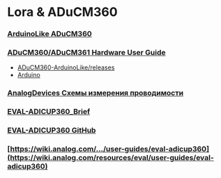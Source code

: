 # Lora & ADuCM360

### [ArduinoLike ADuCM360](https://github.com/MB3hel/ADuCM360-ArduinoLike/tree/master)
### [ADuCM360/ADuCM361 Hardware User Guide](./ADuCM360-ArduinoLike/pdf/UG-367-933708.pdf)
  * [ADuCM360-ArduinoLike/releases](https://github.com/MB3hel/ADuCM360-ArduinoLike/releases)
  * [Arduino](https://github.com/arduino/Arduino/tree/master)
### [AnalogDevices Схемы измерения проводимости](./ADuCM360-ArduinoLike/pdf/cn0359.en.ru.pdf)
### [EVAL-ADICUP360_Brief](https://media.digikey.com/pdf/Data%20Sheets/Analog%20Devices%20PDFs/EVAL-ADICUP360_Brief.pdf)
### [EVAL-ADICUP360 GitHub](https://github.com/analogdevicesinc/EVAL-ADICUP360.git)  
### [https://wiki.analog.com/.../user-guides/eval-adicup360](https://wiki.analog.com/resources/eval/user-guides/eval-adicup360) 